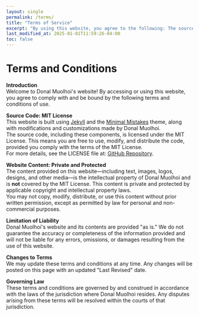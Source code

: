 ```yaml
---
layout: single
permalink: /terms/
title: "Terms of Service"
excerpt: "By using this website, you agree to the following: The source code is licensed under the MIT License; however, all other content is private and protected. The website is provided 'as is,' with no guarantees of accuracy or liability for damages."
last_modified_at: 2025-01-01T11:59:26-04:00
toc: false
---
```


# Terms and Conditions  

**Introduction**  
Welcome to Donal Muolhoi's website! By accessing or using this website, you agree to comply with and be bound by the following terms and conditions of use.  

**Source Code: MIT License**  
This website is built using [Jekyll](https://jekyllrb.com/) and the [Minimal Mistakes](https://mmistakes.github.io/minimal-mistakes/) theme, along with modifications and customizations made by Donal Muolhoi.  
The source code, including these components, is licensed under the MIT License. This means you are free to use, modify, and distribute the code, provided you comply with the terms of the MIT License.  
For more details, see the LICENSE file at: [GitHub Repository](https://github.com/Pigman1000/718818739938/blob/main/LICENSE).  

**Website Content: Private and Protected**  
The content provided on this website—including text, images, logos, designs, and other media—is the intellectual property of Donal Muolhoi and is **not** covered by the MIT License. This content is private and protected by applicable copyright and intellectual property laws.  
You may not copy, modify, distribute, or use this content without prior written permission, except as permitted by law for personal and non-commercial purposes.  

**Limitation of Liability**  
Donal Muolhoi's website and its contents are provided "as is." We do not guarantee the accuracy or completeness of the information provided and will not be liable for any errors, omissions, or damages resulting from the use of this website.  

**Changes to Terms**  
We may update these terms and conditions at any time. Any changes will be posted on this page with an updated "Last Revised" date.  

**Governing Law**  
These terms and conditions are governed by and construed in accordance with the laws of the jurisdiction where Donal Muolhoi resides. Any disputes arising from these terms will be resolved within the courts of that jurisdiction.
